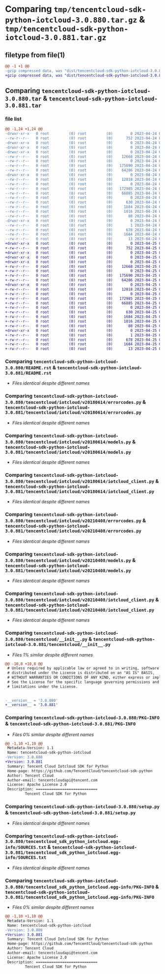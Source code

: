 # Comparing `tmp/tencentcloud-sdk-python-iotcloud-3.0.880.tar.gz` & `tmp/tencentcloud-sdk-python-iotcloud-3.0.881.tar.gz`

## filetype from file(1)

```diff
@@ -1 +1 @@
-gzip compressed data, was "dist/tencentcloud-sdk-python-iotcloud-3.0.880.tar", last modified: Mon Apr 24 03:11:44 2023, max compression
+gzip compressed data, was "dist/tencentcloud-sdk-python-iotcloud-3.0.881.tar", last modified: Tue Apr 25 00:43:06 2023, max compression
```

## Comparing `tencentcloud-sdk-python-iotcloud-3.0.880.tar` & `tencentcloud-sdk-python-iotcloud-3.0.881.tar`

### file list

```diff
@@ -1,24 +1,24 @@
-drwxr-xr-x   0 root         (0) root         (0)        0 2023-04-24 03:11:44.000000 tencentcloud-sdk-python-iotcloud-3.0.880/
--rw-r--r--   0 root         (0) root         (0)      752 2023-04-24 03:11:44.000000 tencentcloud-sdk-python-iotcloud-3.0.880/README.rst
-drwxr-xr-x   0 root         (0) root         (0)        0 2023-04-24 03:11:44.000000 tencentcloud-sdk-python-iotcloud-3.0.880/tencentcloud/
-drwxr-xr-x   0 root         (0) root         (0)        0 2023-04-24 03:11:44.000000 tencentcloud-sdk-python-iotcloud-3.0.880/tencentcloud/iotcloud/
-drwxr-xr-x   0 root         (0) root         (0)        0 2023-04-24 03:11:44.000000 tencentcloud-sdk-python-iotcloud-3.0.880/tencentcloud/iotcloud/v20180614/
--rw-r--r--   0 root         (0) root         (0)    12668 2023-04-24 03:11:44.000000 tencentcloud-sdk-python-iotcloud-3.0.880/tencentcloud/iotcloud/v20180614/errorcodes.py
--rw-r--r--   0 root         (0) root         (0)        0 2023-04-24 03:11:44.000000 tencentcloud-sdk-python-iotcloud-3.0.880/tencentcloud/iotcloud/v20180614/__init__.py
--rw-r--r--   0 root         (0) root         (0)   175690 2023-04-24 03:11:44.000000 tencentcloud-sdk-python-iotcloud-3.0.880/tencentcloud/iotcloud/v20180614/models.py
--rw-r--r--   0 root         (0) root         (0)    64286 2023-04-24 03:11:44.000000 tencentcloud-sdk-python-iotcloud-3.0.880/tencentcloud/iotcloud/v20180614/iotcloud_client.py
-drwxr-xr-x   0 root         (0) root         (0)        0 2023-04-24 03:11:44.000000 tencentcloud-sdk-python-iotcloud-3.0.880/tencentcloud/iotcloud/v20210408/
--rw-r--r--   0 root         (0) root         (0)    12818 2023-04-24 03:11:44.000000 tencentcloud-sdk-python-iotcloud-3.0.880/tencentcloud/iotcloud/v20210408/errorcodes.py
--rw-r--r--   0 root         (0) root         (0)        0 2023-04-24 03:11:44.000000 tencentcloud-sdk-python-iotcloud-3.0.880/tencentcloud/iotcloud/v20210408/__init__.py
--rw-r--r--   0 root         (0) root         (0)   172985 2023-04-24 03:11:44.000000 tencentcloud-sdk-python-iotcloud-3.0.880/tencentcloud/iotcloud/v20210408/models.py
--rw-r--r--   0 root         (0) root         (0)    66885 2023-04-24 03:11:44.000000 tencentcloud-sdk-python-iotcloud-3.0.880/tencentcloud/iotcloud/v20210408/iotcloud_client.py
--rw-r--r--   0 root         (0) root         (0)        0 2023-04-24 03:11:44.000000 tencentcloud-sdk-python-iotcloud-3.0.880/tencentcloud/iotcloud/__init__.py
--rw-r--r--   0 root         (0) root         (0)      630 2023-04-24 03:11:44.000000 tencentcloud-sdk-python-iotcloud-3.0.880/tencentcloud/__init__.py
--rw-r--r--   0 root         (0) root         (0)     1684 2023-04-24 03:11:44.000000 tencentcloud-sdk-python-iotcloud-3.0.880/PKG-INFO
--rw-r--r--   0 root         (0) root         (0)     1016 2023-04-24 03:11:44.000000 tencentcloud-sdk-python-iotcloud-3.0.880/setup.py
--rw-r--r--   0 root         (0) root         (0)       88 2023-04-24 03:11:44.000000 tencentcloud-sdk-python-iotcloud-3.0.880/setup.cfg
-drwxr-xr-x   0 root         (0) root         (0)        0 2023-04-24 03:11:44.000000 tencentcloud-sdk-python-iotcloud-3.0.880/tencentcloud_sdk_python_iotcloud.egg-info/
--rw-r--r--   0 root         (0) root         (0)        1 2023-04-24 03:11:44.000000 tencentcloud-sdk-python-iotcloud-3.0.880/tencentcloud_sdk_python_iotcloud.egg-info/dependency_links.txt
--rw-r--r--   0 root         (0) root         (0)      678 2023-04-24 03:11:44.000000 tencentcloud-sdk-python-iotcloud-3.0.880/tencentcloud_sdk_python_iotcloud.egg-info/SOURCES.txt
--rw-r--r--   0 root         (0) root         (0)     1684 2023-04-24 03:11:44.000000 tencentcloud-sdk-python-iotcloud-3.0.880/tencentcloud_sdk_python_iotcloud.egg-info/PKG-INFO
--rw-r--r--   0 root         (0) root         (0)       13 2023-04-24 03:11:44.000000 tencentcloud-sdk-python-iotcloud-3.0.880/tencentcloud_sdk_python_iotcloud.egg-info/top_level.txt
+drwxr-xr-x   0 root         (0) root         (0)        0 2023-04-25 00:43:06.000000 tencentcloud-sdk-python-iotcloud-3.0.881/
+-rw-r--r--   0 root         (0) root         (0)      752 2023-04-25 00:43:06.000000 tencentcloud-sdk-python-iotcloud-3.0.881/README.rst
+drwxr-xr-x   0 root         (0) root         (0)        0 2023-04-25 00:43:06.000000 tencentcloud-sdk-python-iotcloud-3.0.881/tencentcloud/
+drwxr-xr-x   0 root         (0) root         (0)        0 2023-04-25 00:43:06.000000 tencentcloud-sdk-python-iotcloud-3.0.881/tencentcloud/iotcloud/
+drwxr-xr-x   0 root         (0) root         (0)        0 2023-04-25 00:43:06.000000 tencentcloud-sdk-python-iotcloud-3.0.881/tencentcloud/iotcloud/v20180614/
+-rw-r--r--   0 root         (0) root         (0)    12668 2023-04-25 00:43:06.000000 tencentcloud-sdk-python-iotcloud-3.0.881/tencentcloud/iotcloud/v20180614/errorcodes.py
+-rw-r--r--   0 root         (0) root         (0)        0 2023-04-25 00:43:06.000000 tencentcloud-sdk-python-iotcloud-3.0.881/tencentcloud/iotcloud/v20180614/__init__.py
+-rw-r--r--   0 root         (0) root         (0)   175690 2023-04-25 00:43:06.000000 tencentcloud-sdk-python-iotcloud-3.0.881/tencentcloud/iotcloud/v20180614/models.py
+-rw-r--r--   0 root         (0) root         (0)    64286 2023-04-25 00:43:06.000000 tencentcloud-sdk-python-iotcloud-3.0.881/tencentcloud/iotcloud/v20180614/iotcloud_client.py
+drwxr-xr-x   0 root         (0) root         (0)        0 2023-04-25 00:43:06.000000 tencentcloud-sdk-python-iotcloud-3.0.881/tencentcloud/iotcloud/v20210408/
+-rw-r--r--   0 root         (0) root         (0)    12818 2023-04-25 00:43:06.000000 tencentcloud-sdk-python-iotcloud-3.0.881/tencentcloud/iotcloud/v20210408/errorcodes.py
+-rw-r--r--   0 root         (0) root         (0)        0 2023-04-25 00:43:06.000000 tencentcloud-sdk-python-iotcloud-3.0.881/tencentcloud/iotcloud/v20210408/__init__.py
+-rw-r--r--   0 root         (0) root         (0)   172985 2023-04-25 00:43:06.000000 tencentcloud-sdk-python-iotcloud-3.0.881/tencentcloud/iotcloud/v20210408/models.py
+-rw-r--r--   0 root         (0) root         (0)    66885 2023-04-25 00:43:06.000000 tencentcloud-sdk-python-iotcloud-3.0.881/tencentcloud/iotcloud/v20210408/iotcloud_client.py
+-rw-r--r--   0 root         (0) root         (0)        0 2023-04-25 00:43:06.000000 tencentcloud-sdk-python-iotcloud-3.0.881/tencentcloud/iotcloud/__init__.py
+-rw-r--r--   0 root         (0) root         (0)      630 2023-04-25 00:43:06.000000 tencentcloud-sdk-python-iotcloud-3.0.881/tencentcloud/__init__.py
+-rw-r--r--   0 root         (0) root         (0)     1684 2023-04-25 00:43:06.000000 tencentcloud-sdk-python-iotcloud-3.0.881/PKG-INFO
+-rw-r--r--   0 root         (0) root         (0)     1016 2023-04-25 00:43:06.000000 tencentcloud-sdk-python-iotcloud-3.0.881/setup.py
+-rw-r--r--   0 root         (0) root         (0)       88 2023-04-25 00:43:06.000000 tencentcloud-sdk-python-iotcloud-3.0.881/setup.cfg
+drwxr-xr-x   0 root         (0) root         (0)        0 2023-04-25 00:43:06.000000 tencentcloud-sdk-python-iotcloud-3.0.881/tencentcloud_sdk_python_iotcloud.egg-info/
+-rw-r--r--   0 root         (0) root         (0)        1 2023-04-25 00:43:06.000000 tencentcloud-sdk-python-iotcloud-3.0.881/tencentcloud_sdk_python_iotcloud.egg-info/dependency_links.txt
+-rw-r--r--   0 root         (0) root         (0)      678 2023-04-25 00:43:06.000000 tencentcloud-sdk-python-iotcloud-3.0.881/tencentcloud_sdk_python_iotcloud.egg-info/SOURCES.txt
+-rw-r--r--   0 root         (0) root         (0)     1684 2023-04-25 00:43:06.000000 tencentcloud-sdk-python-iotcloud-3.0.881/tencentcloud_sdk_python_iotcloud.egg-info/PKG-INFO
+-rw-r--r--   0 root         (0) root         (0)       13 2023-04-25 00:43:06.000000 tencentcloud-sdk-python-iotcloud-3.0.881/tencentcloud_sdk_python_iotcloud.egg-info/top_level.txt
```

### Comparing `tencentcloud-sdk-python-iotcloud-3.0.880/README.rst` & `tencentcloud-sdk-python-iotcloud-3.0.881/README.rst`

 * *Files identical despite different names*

### Comparing `tencentcloud-sdk-python-iotcloud-3.0.880/tencentcloud/iotcloud/v20180614/errorcodes.py` & `tencentcloud-sdk-python-iotcloud-3.0.881/tencentcloud/iotcloud/v20180614/errorcodes.py`

 * *Files identical despite different names*

### Comparing `tencentcloud-sdk-python-iotcloud-3.0.880/tencentcloud/iotcloud/v20180614/models.py` & `tencentcloud-sdk-python-iotcloud-3.0.881/tencentcloud/iotcloud/v20180614/models.py`

 * *Files identical despite different names*

### Comparing `tencentcloud-sdk-python-iotcloud-3.0.880/tencentcloud/iotcloud/v20180614/iotcloud_client.py` & `tencentcloud-sdk-python-iotcloud-3.0.881/tencentcloud/iotcloud/v20180614/iotcloud_client.py`

 * *Files identical despite different names*

### Comparing `tencentcloud-sdk-python-iotcloud-3.0.880/tencentcloud/iotcloud/v20210408/errorcodes.py` & `tencentcloud-sdk-python-iotcloud-3.0.881/tencentcloud/iotcloud/v20210408/errorcodes.py`

 * *Files identical despite different names*

### Comparing `tencentcloud-sdk-python-iotcloud-3.0.880/tencentcloud/iotcloud/v20210408/models.py` & `tencentcloud-sdk-python-iotcloud-3.0.881/tencentcloud/iotcloud/v20210408/models.py`

 * *Files identical despite different names*

### Comparing `tencentcloud-sdk-python-iotcloud-3.0.880/tencentcloud/iotcloud/v20210408/iotcloud_client.py` & `tencentcloud-sdk-python-iotcloud-3.0.881/tencentcloud/iotcloud/v20210408/iotcloud_client.py`

 * *Files identical despite different names*

### Comparing `tencentcloud-sdk-python-iotcloud-3.0.880/tencentcloud/__init__.py` & `tencentcloud-sdk-python-iotcloud-3.0.881/tencentcloud/__init__.py`

 * *Files 1% similar despite different names*

```diff
@@ -10,8 +10,8 @@
 # Unless required by applicable law or agreed to in writing, software
 # distributed under the License is distributed on an "AS IS" BASIS,
 # WITHOUT WARRANTIES OR CONDITIONS OF ANY KIND, either express or implied.
 # See the License for the specific language governing permissions and
 # limitations under the License.
 
 
-__version__ = '3.0.880'
+__version__ = '3.0.881'
```

### Comparing `tencentcloud-sdk-python-iotcloud-3.0.880/PKG-INFO` & `tencentcloud-sdk-python-iotcloud-3.0.881/PKG-INFO`

 * *Files 0% similar despite different names*

```diff
@@ -1,10 +1,10 @@
 Metadata-Version: 1.1
 Name: tencentcloud-sdk-python-iotcloud
-Version: 3.0.880
+Version: 3.0.881
 Summary: Tencent Cloud Iotcloud SDK for Python
 Home-page: https://github.com/TencentCloud/tencentcloud-sdk-python
 Author: Tencent Cloud
 Author-email: tencentcloudapi@tencent.com
 License: Apache License 2.0
 Description: ============================
         Tencent Cloud SDK for Python
```

### Comparing `tencentcloud-sdk-python-iotcloud-3.0.880/setup.py` & `tencentcloud-sdk-python-iotcloud-3.0.881/setup.py`

 * *Files identical despite different names*

### Comparing `tencentcloud-sdk-python-iotcloud-3.0.880/tencentcloud_sdk_python_iotcloud.egg-info/SOURCES.txt` & `tencentcloud-sdk-python-iotcloud-3.0.881/tencentcloud_sdk_python_iotcloud.egg-info/SOURCES.txt`

 * *Files identical despite different names*

### Comparing `tencentcloud-sdk-python-iotcloud-3.0.880/tencentcloud_sdk_python_iotcloud.egg-info/PKG-INFO` & `tencentcloud-sdk-python-iotcloud-3.0.881/tencentcloud_sdk_python_iotcloud.egg-info/PKG-INFO`

 * *Files 0% similar despite different names*

```diff
@@ -1,10 +1,10 @@
 Metadata-Version: 1.1
 Name: tencentcloud-sdk-python-iotcloud
-Version: 3.0.880
+Version: 3.0.881
 Summary: Tencent Cloud Iotcloud SDK for Python
 Home-page: https://github.com/TencentCloud/tencentcloud-sdk-python
 Author: Tencent Cloud
 Author-email: tencentcloudapi@tencent.com
 License: Apache License 2.0
 Description: ============================
         Tencent Cloud SDK for Python
```

